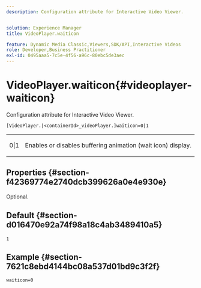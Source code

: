 ```yaml
---
description: Configuration attribute for Interactive Video Viewer.


solution: Experience Manager
title: VideoPlayer.waiticon

feature: Dynamic Media Classic,Viewers,SDK/API,Interactive Videos
role: Developer,Business Practitioner
exl-id: 0495aaa5-7c5e-4f56-a96c-80ebc5de3aec
---
```

# VideoPlayer.waiticon{#videoplayer-waiticon}

Configuration attribute for Interactive Video Viewer.

 `[VideoPlayer.|<containerId>_videoPlayer.]waiticon=0|1`

<table id="table_C616483932C2482CA9794DDD7313FD7C"> 
 <tbody> 
  <tr> 
   <td colname="col1"> <p> <span class="codeph"> 0|1</span> </p> </td> 
   <td colname="col2"> <p> Enables or disables buffering animation (wait icon) display. </p> </td> 
  </tr> 
 </tbody> 
</table>

## Properties {#section-f42369774e2740dcb399626a0e4e930e}

Optional.

## Default {#section-d016470e92a74f98a18c4ab3489410a5}

`1`

## Example {#section-7621c8ebd4144bc08a537d01bd9c3f2f}

```
waiticon=0
```
